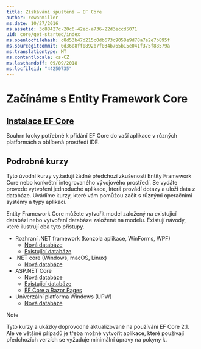 ```yaml
---
title: Získávání spuštění – EF Core
author: rowanmiller
ms.date: 10/27/2016
ms.assetid: 3c88427c-20c6-42ec-a736-22d3eccd5071
uid: core/get-started/index
ms.openlocfilehash: c8d53b47d215c0db673c9058e9d78a7e2e7b895f
ms.sourcegitcommit: 0d36e8ff0892b7f034b765b15e041f375f88579a
ms.translationtype: MT
ms.contentlocale: cs-CZ
ms.lasthandoff: 09/09/2018
ms.locfileid: "44250735"
---
```

# <a name="getting-started-with-entity-framework-core"></a>Začínáme s Entity Framework Core

## <a name="installing-ef-coreinstallindexmd"></a>[Instalace EF Core](install/index.md)

Souhrn kroky potřebné k přidání EF Core do vaší aplikace v různých platformách a oblíbená prostředí IDE.

## <a name="step-by-step-tutorials"></a>Podrobné kurzy

Tyto úvodní kurzy vyžadují žádné předchozí zkušenosti Entity Framework Core nebo konkrétní integrovaného vývojového prostředí. Se vydáte provede vytvoření jednoduché aplikace, která provádí dotazy a uloží data z databáze. Uvádíme kurzy, které vám pomůžou začít s různými operačními systémy a typy aplikací.

Entity Framework Core můžete vytvořit model založený na existující databázi nebo vytvoření databáze založené na modelu. Existují návody, které ilustrují oba tyto přístupy.

* Rozhraní .NET framework (konzola aplikace, WinForms, WPF)
  * [Nová databáze](full-dotnet/new-db.md)
  * [Existující databáze](full-dotnet/existing-db.md)
* .NET core (Windows, macOS, Linux)
  * [Nová databáze](netcore/new-db-sqlite.md)
* ASP.NET Core
  * [Nová databáze](aspnetcore/new-db.md)
  * [Existující databáze](aspnetcore/existing-db.md)
  * [EF Core a Razor Pages](/aspnet/core/data/ef-rp/intro)
* Univerzální platforma Windows (UPW)
  * [Nová databáze](uwp/getting-started.md)

> [!NOTE]  
> Tyto kurzy a ukázky doprovodné aktualizované na používání EF Core 2.1. Ale ve většině případů je třeba možné vytvořit aplikace, které používají předchozích verzích se vyžaduje minimální úpravy na pokyny k. 

